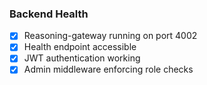 ### Backend Health

- [x] Reasoning-gateway running on port 4002
- [x] Health endpoint accessible
- [x] JWT authentication working
- [x] Admin middleware enforcing role checks
